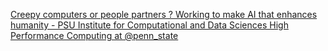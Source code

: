 [Creepy computers or people partners ? Working to make AI that enhances humanity - PSU Institute for Computational and Data Sciences   High Performance Computing at @penn_state](https://qi.tc/qi/118546)